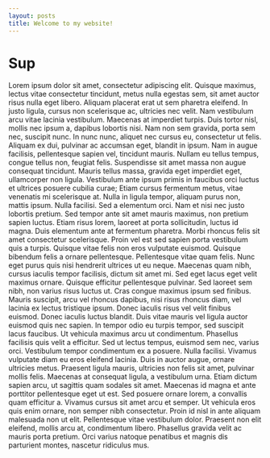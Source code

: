 ```yaml
---
layout: posts
title: Welcome to my website!
---
```


Sup
===

Lorem ipsum dolor sit amet, consectetur adipiscing elit. Quisque maximus, lectus vitae consectetur tincidunt, metus nulla egestas sem, sit amet auctor risus nulla eget libero. Aliquam placerat erat ut sem pharetra eleifend. In justo ligula, cursus non scelerisque ac, ultricies nec velit. Nam vestibulum arcu vitae lacinia vestibulum. Maecenas at imperdiet turpis. Duis tortor nisl, mollis nec ipsum a, dapibus lobortis nisi. Nam non sem gravida, porta sem nec, suscipit nunc. In nunc nunc, aliquet nec cursus eu, consectetur ut felis. Aliquam ex dui, pulvinar ac accumsan eget, blandit in ipsum. Nam in augue facilisis, pellentesque sapien vel, tincidunt mauris. Nullam eu tellus tempus, congue tellus non, feugiat felis. Suspendisse sit amet massa non augue consequat tincidunt. Mauris tellus massa, gravida eget imperdiet eget, ullamcorper non ligula. Vestibulum ante ipsum primis in faucibus orci luctus et ultrices posuere cubilia curae; Etiam cursus fermentum metus, vitae venenatis mi scelerisque at. Nulla in ligula tempor, aliquam purus non, mattis ipsum. Nulla facilisi. Sed a elementum orci. Nam et nisi nec justo lobortis pretium. Sed tempor ante sit amet mauris maximus, non pretium sapien luctus. Etiam risus lorem, laoreet at porta sollicitudin, luctus id magna. Duis elementum ante at fermentum pharetra. Morbi rhoncus felis sit amet consectetur scelerisque. Proin vel est sed sapien porta vestibulum quis a turpis. Quisque vitae felis non eros vulputate euismod. Quisque bibendum felis a ornare pellentesque. Pellentesque vitae quam felis. Nunc eget purus quis nisi hendrerit ultrices ut eu neque. Maecenas quam nibh, cursus iaculis tempor facilisis, dictum sit amet mi. Sed eget lacus eget velit maximus ornare. Quisque efficitur pellentesque pulvinar. Sed laoreet sem nibh, non varius risus luctus ut. Cras congue maximus ipsum sed finibus. Mauris suscipit, arcu vel rhoncus dapibus, nisi risus rhoncus diam, vel lacinia ex lectus tristique ipsum. Donec iaculis risus vel velit finibus euismod. Donec iaculis luctus blandit. Duis vitae mauris vel ligula auctor euismod quis nec sapien. In tempor odio eu turpis tempor, sed suscipit lacus faucibus. Ut vehicula maximus arcu ut condimentum. Phasellus facilisis quis velit a efficitur. Sed ut lectus tempus, euismod sem nec, varius orci. Vestibulum tempor condimentum ex a posuere. Nulla facilisi. Vivamus vulputate diam eu eros eleifend lacinia. Duis in auctor augue, ornare ultricies metus. Praesent ligula mauris, ultricies non felis sit amet, pulvinar mollis felis. Maecenas at consequat ligula, a vestibulum urna. Etiam dictum sapien arcu, ut sagittis quam sodales sit amet. Maecenas id magna et ante porttitor pellentesque eget ut est. Sed posuere ornare lorem, a convallis quam efficitur a. Vivamus cursus sit amet arcu et semper. Ut vehicula eros quis enim ornare, non semper nibh consectetur. Proin id nisl in ante aliquam malesuada non ut elit. Pellentesque vitae vestibulum dolor. Praesent non elit eleifend, mollis arcu at, condimentum libero. Phasellus gravida velit ac mauris porta pretium. Orci varius natoque penatibus et magnis dis parturient montes, nascetur ridiculus mus. 